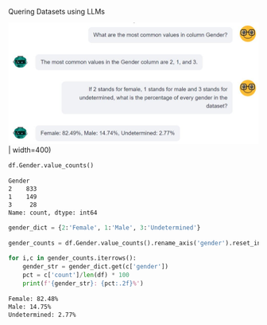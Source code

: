 Quering Datasets using LLMs

![](https://github.com/raul-arrabales/LLM_Dataset_Quering/blob/main/media/QG_ChatGPT.JPG) | width=400) 

```python
df.Gender.value_counts()
```
```
Gender
2    833
1    149
3     28
Name: count, dtype: int64
```
```python
gender_dict = {2:'Female', 1:'Male', 3:'Undetermined'}
```
```python
gender_counts = df.Gender.value_counts().rename_axis('gender').reset_index(name='count')
```
```python
for i,c in gender_counts.iterrows():
    gender_str = gender_dict.get(c['gender'])
    pct = c['count']/len(df) * 100
    print(f'{gender_str}: {pct:.2f}%')
```
```
Female: 82.48%
Male: 14.75%
Undetermined: 2.77%
```
